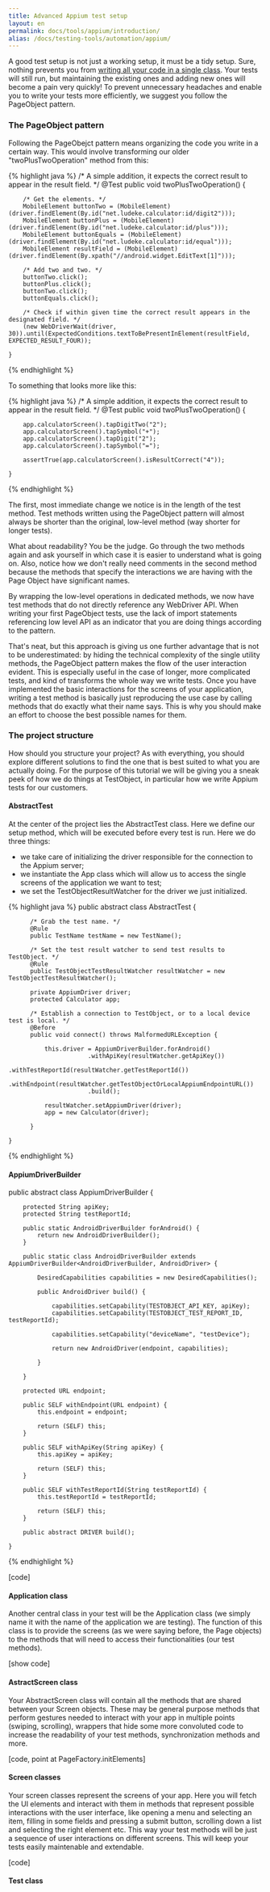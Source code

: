 ```yaml
---
title: Advanced Appium test setup
layout: en
permalink: docs/tools/appium/introduction/
alias: /docs/testing-tools/automation/appium/
---
```


A good test setup is not just a working setup, it must be a tidy setup. Sure, nothing prevents you from [writing all your code in a single class](/docs/tools/appium/setup). Your tests will still run, but maintaining the existing ones and adding new ones will become a pain very quickly! To prevent unnecessary headaches and enable you to write your tests more efficiently, we suggest you follow the PageObject pattern.

<h3 id="pageobject-pattern">The PageObject pattern</h3>
Following the PageObejct pattern means organizing the code you write in a certain way. This would involve transforming our older "twoPlusTwoOperation" method from this:

{% highlight java %}
/* A simple addition, it expects the correct result to appear in the result field. */
    @Test
    public void twoPlusTwoOperation() {

        /* Get the elements. */
        MobileElement buttonTwo = (MobileElement)(driver.findElement(By.id("net.ludeke.calculator:id/digit2")));
        MobileElement buttonPlus = (MobileElement)(driver.findElement(By.id("net.ludeke.calculator:id/plus")));
        MobileElement buttonEquals = (MobileElement)(driver.findElement(By.id("net.ludeke.calculator:id/equal")));
        MobileElement resultField = (MobileElement)(driver.findElement(By.xpath("//android.widget.EditText[1]")));

        /* Add two and two. */
        buttonTwo.click();
        buttonPlus.click();
        buttonTwo.click();
        buttonEquals.click();

        /* Check if within given time the correct result appears in the designated field. */
        (new WebDriverWait(driver, 30)).until(ExpectedConditions.textToBePresentInElement(resultField, EXPECTED_RESULT_FOUR));

    }
{% endhighlight %}

To something that looks more like this:

{% highlight java %}
/* A simple addition, it expects the correct result to appear in the result field. */
    @Test
    public void twoPlusTwoOperation() {

        app.calculatorScreen().tapDigitTwo("2");
        app.calculatorScreen().tapSymbol("+");
        app.calculatorScreen().tapDigit("2");
        app.calculatorScreen().tapSymbol("=");

        assertTrue(app.calculatorScreen().isResultCorrect("4"));

    }
{% endhighlight %}

The first, most immediate change we notice is in the length of the test method. Test methods written using the PageObject pattern will almost always be shorter than the original, low-level method (way shorter for longer tests).

What about readability? You be the judge. Go through the two methods again and ask yourself in which case it is easier to understand what is going on. Also, notice how we don't really need comments in the second method because the methods that specify the interactions we are having with the Page Object have significant names.

By wrapping the low-level operations in dedicated methods, we now have test methods that do not directly reference any WebDriver API. When writing your first PageObject tests, use the lack of import statements referencing low level API as an indicator that you are doing things according to the pattern.

That's neat, but this approach is giving us one further advantage that is not to be underestimated: by hiding the technical complexity of the single utility methods, the PageObject pattern makes the flow of the user interaction evident. This is especially useful in the case of longer, more complicated tests, and kind of transforms the whole way we write tests. Once you have implemented the basic interactions for the screens of your application, writing a test method is basically just reproducing the use case by calling methods that do exactly what their name says. This is why you should make an effort to choose the best possible names for them.

<h3 id="project-structure">The project structure</h3>

How should you structure your project? As with everything, you should explore different solutions to find the one that is best suited to what you are actually doing. For the purpose of this tutorial we will be giving you a sneak peek of how we do things at TestObject, in particular how we write Appium tests for our customers.

<h4 id="abstract-test">AbstractTest</h4>
At the center of the project lies the AbstractTest class. Here we define our setup method, which will be executed before every test is run. Here we do three things:

* we take care of initializing the driver responsible for the connection to the Appium server;
* we instantiate the App class which will allow us to access the single screens of the application we want to test;
* we set the TestObjectResultWatcher for the driver we just initialized.

{% highlight java %}
	public abstract class AbstractTest {

		  /* Grab the test name. */
		  @Rule
		  public TestName testName = new TestName();

		  /* Set the test result watcher to send test results to TestObject. */
		  @Rule
		  public TestObjectTestResultWatcher resultWatcher = new TestObjectTestResultWatcher();

		  private AppiumDriver driver;
		  protected Calculator app;

		  /* Establish a connection to TestObject, or to a local device test is local. */
		  @Before
		  public void connect() throws MalformedURLException {

		      this.driver = AppiumDriverBuilder.forAndroid()
		                  .withApiKey(resultWatcher.getApiKey())
		                  .withTestReportId(resultWatcher.getTestReportId())
		                  .withEndpoint(resultWatcher.getTestObjectOrLocalAppiumEndpointURL())
		                  .build();

		      resultWatcher.setAppiumDriver(driver);
		      app = new Calculator(driver);

		  }

	}
{% endhighlight %}

<h4 id="driver-builder">AppiumDriverBuilder</h4>
	public abstract class AppiumDriverBuilder<SELF, DRIVER extends AppiumDriver> {

		protected String apiKey;
		protected String testReportId;

		public static AndroidDriverBuilder forAndroid() {
			return new AndroidDriverBuilder();
		}

		public static class AndroidDriverBuilder extends AppiumDriverBuilder<AndroidDriverBuilder, AndroidDriver> {

			DesiredCapabilities capabilities = new DesiredCapabilities();

			public AndroidDriver build() {

				capabilities.setCapability(TESTOBJECT_API_KEY, apiKey);
				capabilities.setCapability(TESTOBJECT_TEST_REPORT_ID, testReportId);

				capabilities.setCapability("deviceName", "testDevice");

				return new AndroidDriver(endpoint, capabilities);

			}

		}

		protected URL endpoint;

		public SELF withEndpoint(URL endpoint) {
			this.endpoint = endpoint;

			return (SELF) this;
		}

		public SELF withApiKey(String apiKey) {
			this.apiKey = apiKey;

			return (SELF) this;
		}

		public SELF withTestReportId(String testReportId) {
			this.testReportId = testReportId;

			return (SELF) this;
		}

		public abstract DRIVER build();

	}
{% endhighlight %}


[code]

<h4 id="application-class">Application class</h4>
Another central class in your test will be the Application class (we simply name it with the name of the application we are testing). The function of this class is to provide the screens (as we were saying before, the Page objects) to the methods that will need to access their functionalities (our test methods).

[show code]

<h4 id="abstract-screen">AstractScreen class</h4>
Your AbstractScreen class will contain all the methods that are shared between your Screen objects. These may be general purpose methods that perform gestures needed to interact with your app in multiple points (swiping, scrolling), wrappers that hide some more convoluted code to increase the readability of your test methods, synchronization methods and more.

[code, point at PageFactory.initElements]

<h4 id="screen">Screen classes</h4>
Your screen classes represent the screens of your app. Here you will fetch the UI elements and interact with them in methods that represent possible interactions with the user interface, like opening a menu and selecting an item, filling in some fields and pressing a submit button, scrolling down a list and selecting the right element etc. This way your test methods will be just a sequence of user interactions on different screens. This will keep your tests easily maintenable and extendable.

[code]

<h4 id="test">Test class</h4>


